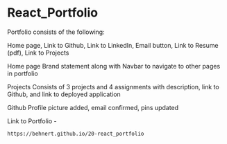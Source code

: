 # React_Portfolio

Portfolio consists of the following:

Home page, Link to Github, Link to LinkedIn, Email button, Link to Resume (pdf), Link to Projects

Home page
    Brand statement along with Navbar to navigate to other pages in portfolio

Projects
    Consists of 3 projects and 4 assignments with description, link to Github, and link to deployed application

Github
    Profile picture added, email confirmed, pins updated

Link to Portfolio - 

    https://behnert.github.io/20-react_portfolio

